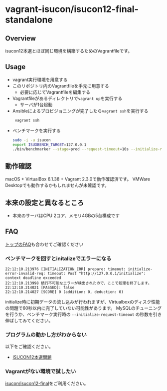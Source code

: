 # vagrant-isucon/isucon12-final-standalone

## Overview

isucon12本選とほぼ同じ環境を構築するためのVagrantfileです。

## Usage

* vagrant実行環境を用意する
* このリポジトリ内のVagrantfileを手元に用意する
  * 必要に応じてVagrantfileを編集する
* Vagrantfileがあるディレクトリで`vagrant up`を実行する
  * サーバが1台起動
* Ansibleによるプロビジョニングが完了したら`vagrant ssh`を実行する
  ```sh
   vagrant ssh
  ```
* ベンチマークを実行する
  ```sh
  sudo -i -u isucon
  export ISUXBENCH_TARGET=127.0.0.1
  ./bin/benchmarker --stage=prod --request-timeout=10s --initialize-request-timeout=60s
  ```

## 動作確認

macOS + VirtualBox 6.1.38 + Vagrant 2.3.0で動作確認済です。
VMWare Desktopでも動作するかもしれませんが未確認です。

## 本来の設定と異なるところ

* 本来のサーバはCPU 2コア、メモリ4GBの5台構成です

## FAQ

[トップのFAQ](../README.md)も合わせてご確認ください

### ベンチマークを回すとinitalizeでエラーになる

```
22:12:10.213976 [INITIALIZATION_ERR] prepare: timeout: initialize-error-invalid-req: timeout: Post "http://127.0.0.1/initialize": context deadline exceeded
22:12:10.213998 続行不可能なエラーが検出されたので、ここで処理を終了します。
22:12:10.214021 [PASSED]: false
22:12:10.214027 [SCORE] 0 (addition: 0, deduction: 0)
```

initialize時に初期データの流し込みが行われますが、Virtualboxのディスク性能の問題で60秒以内に完了していない可能性があります。
MySQLのチューニングを行うか、ベンチマーク実行時の `--initialize-request-timeout` の秒数を引き伸ばしてみてください。

### プログラムの動かし方がわからない

以下をご確認ください。

- [ISUCON12本選問題](https://github.com/isucon/isucon12-final)

### Vagrantがない環境で試したい

[isucon/isucon12-final](https://github.com/isucon/isucon12-final)をご利用ください。
